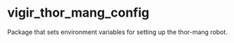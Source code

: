 # vigir_thor_mang_config
Package that sets environment variables for setting up the thor-mang robot.
